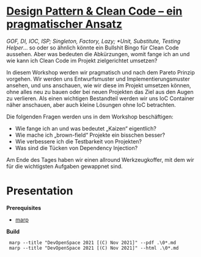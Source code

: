 # [Design Pattern & Clean Code – ein pragmatischer Ansatz](https://devopenspace.de/)

_GOF, DI, IOC, ISP; Singleton, Factory, Lazy; *Unit, Substitute, Testing Helper_... so oder so ähnlich könnte ein Bullshit Bingo für Clean Code aussehen. Aber was bedeuten die Abkürzungen, womit fange ich an und wie kann ich Clean Code im Projekt zielgerichtet umsetzen?

In diesem Workshop werden wir pragmatisch und nach dem Pareto Prinzip vorgehen. Wir werden uns Entwurfsmuster und Implementierungsmuster ansehen, und uns anschauen, wie wir diese im Projekt umsetzen können, ohne alles neu zu bauen oder bei neuen Projekten das Ziel aus den Augen zu verlieren. Als einen wichtigen Bestandteil werden wir uns IoC Container näher anschauen, aber auch kleine Lösungen ohne IoC betrachten.

Die folgenden Fragen werden uns in dem Workshop beschäftigen:

* Wie fange ich an und was bedeutet „Kaizen“ eigentlich?
* Wie mache ich „brown-field“ Projekte ein bisschen besser?
* Wie verbessere ich die Testbarkeit von Projekten?
* Was sind die Tücken von Dependency Injection?

Am Ende des Tages haben wir einen allround Werkzeugkoffer, mit dem wir für die wichtigsten Aufgaben gewappnet sind.


# Presentation

__Prerequisites__

* [marp](https://marpit.marp.app/)

__Build__

     marp --title "DevOpenSpace 2021 [(C) Nov 2021]" --pdf .\0*.md
     marp --title "DevOpenSpace 2021 [(C) Nov 2021]" --html .\0*.md

